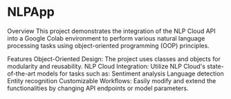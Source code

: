 # NLPApp
Overview
This project demonstrates the integration of the NLP Cloud API into a Google Colab environment to perform various natural language processing tasks using object-oriented programming (OOP) principles.

Features
Object-Oriented Design: The project uses classes and objects for modularity and reusability.
NLP Cloud Integration: Utilize NLP Cloud's state-of-the-art models for tasks such as:
Sentiment analysis
Language detection
Entity recognition
Customizable Workflows: Easily modify and extend the functionalities by changing API endpoints or model parameters.
